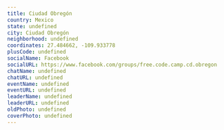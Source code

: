 ```yaml
---
title: Ciudad Obregón
country: Mexico
state: undefined
city: Ciudad Obregón
neighborhood: undefined
coordinates: 27.484662, -109.933778
plusCode: undefined
socialName: Facebook
socialURL: https://www.facebook.com/groups/free.code.camp.cd.obregon
chatName: undefined
chatURL: undefined
eventName: undefined
eventURL: undefined
leaderName: undefined
leaderURL: undefined
oldPhoto: undefined
coverPhoto: undefined
---
```

